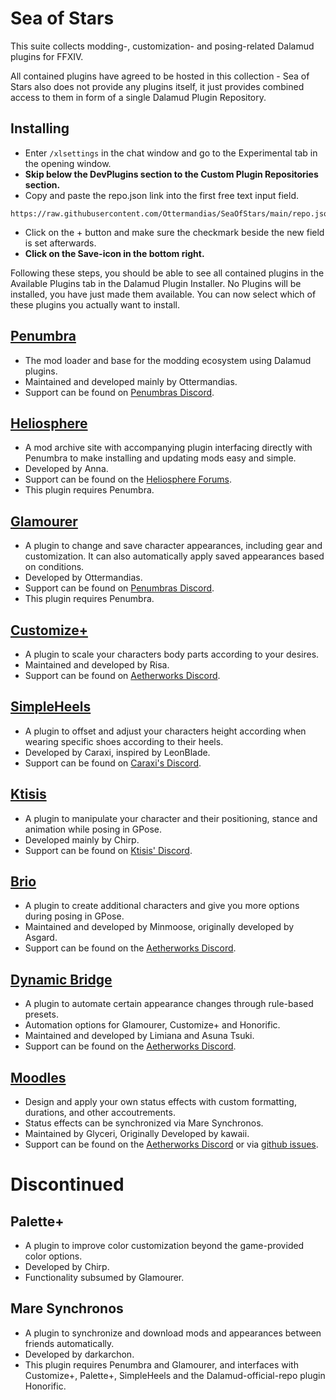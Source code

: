 # Sea of Stars

This suite collects modding-, customization- and posing-related Dalamud plugins for FFXIV.

All contained plugins have agreed to be hosted in this collection - Sea of Stars also does not provide any plugins itself, it just provides combined access to them in form of a single Dalamud Plugin Repository.

## Installing
- Enter `/xlsettings` in the chat window and go to the Experimental tab in the opening window.
- **Skip below the DevPlugins section to the Custom Plugin Repositories section.**
- Copy and paste the repo.json link into the first free text input field.
```
https://raw.githubusercontent.com/Ottermandias/SeaOfStars/main/repo.json
```
- Click on the + button and make sure the checkmark beside the new field is set afterwards.
- **Click on the Save-icon in the bottom right.**

Following these steps, you should be able to see all contained plugins in the Available Plugins tab in the Dalamud Plugin Installer.
No Plugins will be installed, you have just made them available. You can now select which of these plugins you actually want to install.

## [Penumbra](https://github.com/xivdev/Penumbra)
- The mod loader and base for the modding ecosystem using Dalamud plugins. 
- Maintained and developed mainly by Ottermandias. 
- Support can be found on [Penumbras Discord](https://discord.gg/kVva7DHV4r).

## [Heliosphere](https://heliosphere.app)
- A mod archive site with accompanying plugin interfacing directly with Penumbra to make installing and updating mods easy and simple. 
- Developed by Anna. 
- Support can be found on the [Heliosphere Forums](https://forums.heliosphere.app/forums/support.6/).
- This plugin requires Penumbra.

## [Glamourer](https://github.com/Ottermandias/Glamourer)
- A plugin to change and save character appearances, including gear and customization. It can also automatically apply saved appearances based on conditions. 
- Developed by Ottermandias. 
- Support can be found on [Penumbras Discord](https://discord.gg/kVva7DHV4r).
- This plugin requires Penumbra.

## [Customize+](https://github.com/Aether-Tools/CustomizePlus)
- A plugin to scale your characters body parts according to your desires. 
- Maintained and developed by Risa.
- Support can be found on [Aetherworks Discord](https://discord.gg/KvGJCCnG8t).

## [SimpleHeels](https://github.com/Caraxi/SimpleHeels)
- A plugin to offset and adjust your characters height according when wearing specific shoes according to their heels. 
- Developed by Caraxi, inspired by LeonBlade.
- Support can be found on [Caraxi's Discord](https://discord.gg/eXx7HdMkrU).

## [Ktisis](https://github.com/ktisis-tools/Ktisis)
- A plugin to manipulate your character and their positioning, stance and animation while posing in GPose. 
- Developed mainly by Chirp. 
- Support can be found on [Ktisis' Discord](https://discord.gg/kUG3W8B8Ny).

## [Brio](https://github.com/Etheirys/Brio)
- A plugin to create additional characters and give you more options during posing in GPose. 
- Maintained and developed by Minmoose, originally developed by Asgard.
- Support can be found on the [Aetherworks Discord](https://discord.gg/KvGJCCnG8t).

## [Dynamic Bridge](https://github.com/Limiana/DynamicBridgeStandalone)
- A plugin to automate certain appearance changes through rule-based presets.
- Automation options for Glamourer, Customize+ and Honorific.
- Maintained and developed by Limiana and Asuna Tsuki.
- Support can be found on the [Aetherworks Discord](https://discord.gg/KvGJCCnG8t).

## [Moodles](https://github.com/kawaii/Moodles/)
- Design and apply your own status effects with custom formatting, durations, and other accoutrements.
- Status effects can be synchronized via Mare Synchronos.
- Maintained by Glyceri, Originally Developed by kawaii. 
- Support can be found on the [Aetherworks Discord](https://discord.gg/KvGJCCnG8t) or via [github issues](https://github.com/kawaii/Moodles/issues).

# Discontinued

## Palette+
- A plugin to improve color customization beyond the game-provided color options. 
- Developed by Chirp. 
- Functionality subsumed by Glamourer.

## Mare Synchronos
- A plugin to synchronize and download mods and appearances between friends automatically. 
- Developed by darkarchon. 
- This plugin requires Penumbra and Glamourer, and interfaces with Customize+, Palette+, SimpleHeels and the Dalamud-official-repo plugin Honorific.
